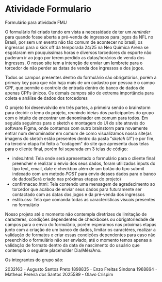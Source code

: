 # Atividade Formulario
Formulário para atividade FMU

O formulário foi criado tendo em vista a necessidade de ter um *reminder* para quando fosse aberta a pré-venda de ingressos para jogos da NFL no Brasil, por sem um evento não tão comum de acontecer no brasil, os ingressos para o kick off da temporada 24/25 na Neo Química Arena se esgotaram em pouquissimas horas e diversos torcedores do esporte não puderam ir ao jogo por terem perdido as datas/horários de venda dos ingressos. O nosso site tem a intenção de enviar um lembrete para o torcedor de não perder as datas de venda dos ingressos e dos jogos.

Todos os campos presentes dentro do formulário são obrigatórios, porém a primary key para que não haja mais de um cadastro por pessoa é o campo CPF, que permite o controle de entrada dentro do banco de dados de apenas CPFs únicos. Os demais campos são de extrema importância para coleta e análise de dados dos torcedores

O projeto foi desenvolvido em três partes, a primeira sendo o brainstorm para decidir o tema do projeto, reunindo ideias dos participantes do grupo com o intuito de encontrar um denominador em comum para todos. Em seguida seguimos para o sketch e montagem do UI do site através do software Figma, onde contamos com outro brainstorm para novamente entrar num denominador em comum de como visualizamos nosso site(as imagens do sketch estão presentes dentro da pasta "*sketch UI*") e por fim, na terceira etapa foi feito a "codagem" do site que apresenta duas telas para o cliente final, porém foi separada em 3 telas de código:

- index.html: Tela onde será apresentado o formulário para o cliente final preencher e realizar o envio dos seus dados, foram utilizados inputs do tipo text, email, date e checkbox além de um botão do tipo submit indexado com um metodo *POST* para envio desses dados para o banco de dados(Será criado nas próximas etapas do projeto)
- confirmacao.html: Tela contendo uma mensagem de agradecimento ao torcedor que acabou de enviar seus dados para futuramente ser contactado com as datas dos jogos e da pré-venda dos ingressos
- estilo.css: Tela que comanda todas as características visuais presentes no formulário

Nosso projeto até o momento não contempla diretrizes de limitação de caracteres, condições dependentes de checkboxes ou obrigatoriedade de campos para o envio do formulário, porém esperamos nas próximas etapas junto com a criação de um banco de dados, limitar os caractéres, realizar a validação de formatos e criar essas condições dependentes para caso não preenchido o formulário não ser enviado, até o momento temos apenas a validação de formato dentro da data de nascimento do usuário que contempla o seguinte placeholder Dia/Mês/Ano.

Os integrantes do grupo são:

2032163 - Augusto Santos Preto
1898835 - Enzo Freitas Sindona
1968864 - Matheus Pereira dos Santos
2025589 - Olavo Crispim
